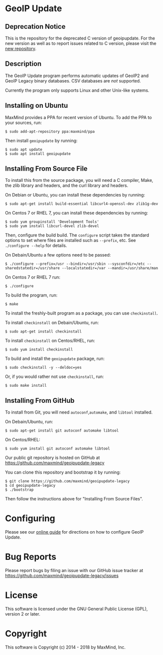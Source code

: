 # GeoIP Update

## Deprecation Notice

This is the repository for the deprecated C version of geoipupdate. For the
new version as well as to report issues related to C version, please visit
the [new repository](https://github.com/maxmind/geoipupdate).

## Description

The GeoIP Update program performs automatic updates of GeoIP2 and GeoIP Legacy
binary databases. CSV databases are _not_ supported.

Currently the program only supports Linux and other Unix-like systems.

## Installing on Ubuntu

MaxMind provides a PPA for recent version of Ubuntu. To add the PPA to your
sources, run:

    $ sudo add-apt-repository ppa:maxmind/ppa

Then install `geoipupdate` by running:

    $ sudo apt update
    $ sudo apt install geoipupdate

## Installing From Source File

To install this from the source package, you will need a C compiler, Make,
the zlib library and headers, and the curl library and headers.

On Debian or Ubuntu, you can install these
dependencies by running:

    $ sudo apt-get install build-essential libcurl4-openssl-dev zlib1g-dev

On Centos 7 or RHEL 7, you can install these
dependencies by running:

    $ sudo yum groupinstall 'Development Tools'
    $ sudo yum install libcurl-devel zlib-devel

Then, configure the build build. The `configure` script takes the standard options to set where files are
installed such as `--prefix`, etc. See `./configure --help` for details.

On Debain/Ubuntu a few options need to be passed:

    $ ./configure --prefix=/usr --bindir=/usr/sbin --sysconfdir=/etc --sharedstatedir=/usr/share --localstatedir=/var --mandir=/usr/share/man
    
On Centos 7 or RHEL 7 run:

    $ ./configure

To build the program, run:

    $ make
    
To install the freshly-built program as a package, you can use `checkinstall`.

To install `checkinstall` on Debain/Ubuntu, run:

    $ sudo apt-get install checkinstall

To install `checkinstall` on Centos/RHEL, run:

    $ sudo yum install checkinstall
    
To build and install the `geoipupdate` package, run:

    $ sudo checkinstall -y --deldoc=yes
    
Or, if you would rather not use `checkinstall`, run:

    $ sudo make install

## Installing From GitHub

To install from Git, you will need `autoconf`,`automake`, and `libtool` installed.

On Debain/Ubuntu, run:

    $ sudo apt-get install git autoconf automake libtool

On Centos/RHEL:

    $ sudo yum install git autoconf automake libtool

Our public git repository is hosted on GitHub at
https://github.com/maxmind/geoipupdate-legacy

You can clone this repository and bootstrap it by running:

    $ git clone https://github.com/maxmind/geoipupdate-legacy
    $ cd geoipupdate-legacy
    $ ./bootstrap

Then follow the instructions above for "Installing From Source Files".

# Configuring

Please see our [online guide](http://dev.maxmind.com/geoip/geoipupdate/) for
directions on how to configure GeoIP Update.

# Bug Reports

Please report bugs by filing an issue with our GitHub issue tracker at
https://github.com/maxmind/geoipupdate-legacy/issues

# License

This software is licensed under the GNU General Public License (GPL), version
2 or later.

# Copyright

This software is Copyright (c) 2014 - 2018 by MaxMind, Inc.
